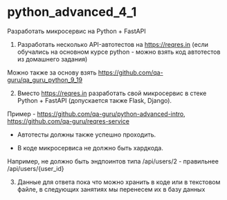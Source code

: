 # python_advanced_4_1

Разработать микросервис на Python + FastAPI

1. Разработать несколько API-автотестов на https://reqres.in (если обучались на основном курсе python - можно взять код автотестов из домашнего задания)

Можно также за основу взять https://github.com/qa-guru/qa_guru_python_9_19

2. Вместо https://reqres.in разработать свой микросервис в стеке Python + FastAPI (допускается также Flask, Django).

Пример - https://github.com/qa-guru/python-advanced-intro, https://github.com/qa-guru/reqres-service

- Автотесты должны также успешно проходить.

- В коде микросервиса не должно быть хардкода.

Например, не должно быть эндпоинтов типа /api/users/2 - правильнее /api/users/{user_id}

3. Данные для ответа пока что можно хранить в коде или в текстовом файле, в следующих занятиях мы перенесем их в базу данных



